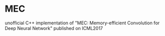 # MEC
unofficial C++ implementation of "MEC: Memory-efficient Convolution for Deep Neural Network" published on ICML2017
